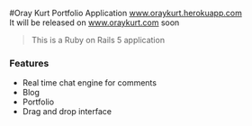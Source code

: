 #Oray Kurt Portfolio Application
www.oraykurt.herokuapp.com <br />
It will be released on www.oraykurt.com soon

> This is a Ruby on Rails 5 application

### Features

- Real time chat engine for comments
- Blog
- Portfolio
- Drag and drop interface
